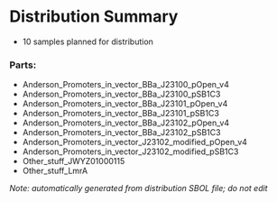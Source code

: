 # Distribution Summary

- 10 samples planned for distribution

### Parts:

- Anderson_Promoters_in_vector_BBa_J23100_pOpen_v4
- Anderson_Promoters_in_vector_BBa_J23100_pSB1C3
- Anderson_Promoters_in_vector_BBa_J23101_pOpen_v4
- Anderson_Promoters_in_vector_BBa_J23101_pSB1C3
- Anderson_Promoters_in_vector_BBa_J23102_pOpen_v4
- Anderson_Promoters_in_vector_BBa_J23102_pSB1C3
- Anderson_Promoters_in_vector_J23102_modified_pOpen_v4
- Anderson_Promoters_in_vector_J23102_modified_pSB1C3
- Other_stuff_JWYZ01000115
- Other_stuff_LmrA

_Note: automatically generated from distribution SBOL file; do not edit_
